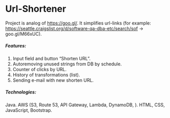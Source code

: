 # Url-Shortener
Project is analog of https://goo.gl/. It simplifies url-links (for example: https://seattle.craigslist.org/d/software-qa-dba-etc/search/sof -> goo.gl/M66xUC).

##### Features: 
1. Input field and button “Shorten URL”.
2. Autoremoving unused strings from DB by schedule.
3. Counter of clicks by URL.
4. History of transformations (list).
5. Sending e-mail with new shorten URL.

##### Technologies: 
Java.
AWS (S3, Route 53, API Gateway, Lambda, DynamoDB, ).
HTML, CSS, JavaScript, Bootstrap.

